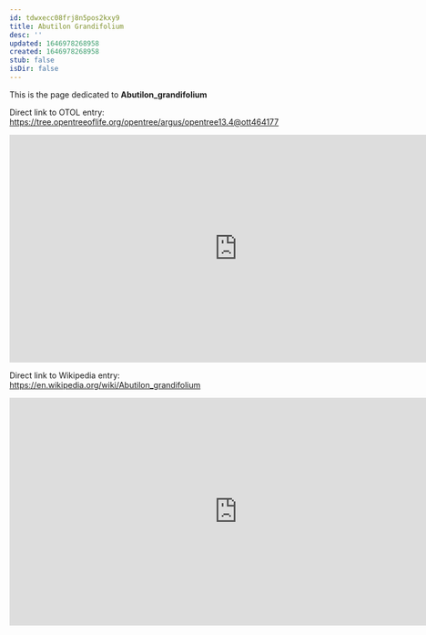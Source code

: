 ```yaml
---
id: tdwxecc08frj8n5pos2kxy9
title: Abutilon Grandifolium
desc: ''
updated: 1646978268958
created: 1646978268958
stub: false
isDir: false
---
```

This is the page dedicated to **Abutilon_grandifolium**


Direct link to OTOL entry: https://tree.opentreeoflife.org/opentree/argus/opentree13.4@ott464177



<html>
    <body>
    <iframe src="https://tree.opentreeoflife.org/opentree/argus/opentree13.4@ott464177"
    width="800" height="400" frameborder="0" allowfullscreen> </iframe>
    </body>
</html>
    


Direct link to Wikipedia entry: https://en.wikipedia.org/wiki/Abutilon_grandifolium



<html>
    <body>
    <iframe src="https://en.wikipedia.org/wiki/Abutilon_grandifolium"
    width="800" height="400" frameborder="0" allowfullscreen> </iframe>
    </body>
</html>
    
